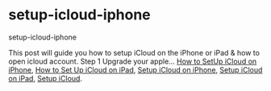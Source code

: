 # setup-icloud-iphone
setup-icloud-iphone

This post will guide you how to setup iCloud on the iPhone or iPad & how to open icloud account. Step 1 Upgrade your apple...
[How to SetUp iCloud on iPhone](https://geekeasier.com/set-icloud-iphone-ipad/1589/),
[How to Set Up iCloud on iPad](https://geekeasier.com/set-icloud-iphone-ipad/1589/),
[Setup iCloud on iPhone](https://geekeasier.com/set-icloud-iphone-ipad/1589/),
[Setup iCloud on iPad](https://geekeasier.com/set-icloud-iphone-ipad/1589/),
[Setup iCloud](https://geekeasier.com/set-icloud-iphone-ipad/1589/).
